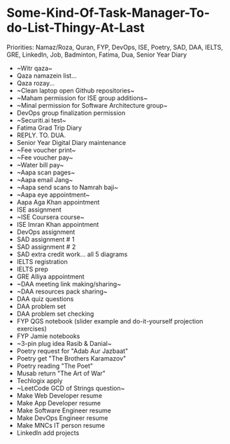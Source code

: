 # Some-Kind-Of-Task-Manager-To-do-List-Thingy-At-Last

Priorities: Namaz/Roza, Quran, FYP, DevOps, ISE, Poetry, SAD, DAA, IELTS, GRE, LinkedIn, Job, Badminton, Fatima, Dua, Senior Year Diary

- ~Witr qaza~
- Qaza namazein list...
- Qaza rozay...
- ~Clean laptop open Github repositories~
- ~Maham permission for ISE group additions~
- ~Minal permission for Software Architecture group~
- DevOps group finalization permission
- ~Securiti.ai test~
- Fatima Grad Trip Diary
- REPLY. TO. DUA.
- Senior Year Digital Diary maintenance
- ~Fee voucher print~
- ~Fee voucher pay~
- ~Water bill pay~
- ~Aapa scan pages~
- ~Aapa email Jang~
- ~Aapa send scans to Namrah baji~
- ~Aapa eye appointment~
- Aapa Aga Khan appointment
- ISE assignment
- ~ISE Coursera course~
- ISE Imran Khan appointment
- DevOps assignment
- SAD assignment # 1
- SAD assignment # 2
- SAD extra credit work... all 5 diagrams
- IELTS registration
- IELTS prep
- GRE Alliya appointment
- ~DAA meeting link making/sharing~
- ~DAA resources pack sharing~
- DAA quiz questions
- DAA problem set
- DAA problem set checking
- FYP QGS notebook (slider example and do-it-yourself projection exercises)
- FYP Jamie notebooks
- ~3-pin plug idea Rasib & Danial~
- Poetry request for "Adab Aur Jazbaat"
- Poetry get "The Brothers Karamazov"
- Poetry reading "The Poet"
- Musab return "The Art of War"
- Techlogix apply
- ~LeetCode GCD of Strings question~
- Make Web Developer resume
- Make App Developer resume
- Make Software Engineer resume
- Make DevOps Engineer resume
- Make MNCs IT person resume
- LinkedIn add projects
